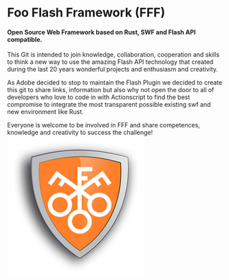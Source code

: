 # Foo Flash Framework (FFF)
#### Open Source Web Framework based on Rust, SWF and Flash API compatible.

This Git is intended to join knowledge, collaboration, cooperation and skills
to think a new way to use the amazing Flash API technology that created during
the last 20 years wonderful projects and enthusiasm and creativity.

As Adobe decided to stop to maintain the Flash Plugin we decided to create this git
to share links, information but also why not open the door to all of developers
who love to code in with Actionscript to find the best compromise
to integrate the most transparent possible existing swf and new environment like Rust.

Everyone is welcome to be involved in FFF and share competences,
knowledge and creativity to success the challenge!
<img align="center" src="FFF.png" alt="FFFLogo">
